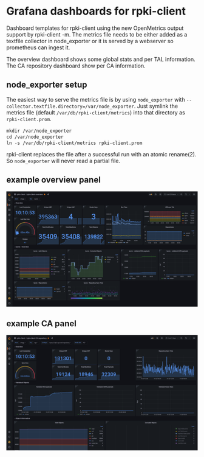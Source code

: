 # Grafana dashboards for rpki-client

Dashboard templates for rpki-client using the new OpenMetrics output support by rpki-client -m.
The metrics file needs to be either added as a textfile collector in node_exporter or it is
served by a webserver so prometheus can ingest it.

The overview dashboard shows some global stats and per TAL information.
The CA repository dashboard show per CA information.

## node_exporter setup

The easiest way to serve the metrics file is by using `node_exporter` with `--collector.textfile.directory=/var/node_exporter`.
Just symlink the metrics file (default `/var/db/rpki-client/metrics`) into that directory as `rpki-client.prom`.

```
mkdir /var/node_exporter
cd /var/node_exporter
ln -s /var/db/rpki-client/metrics rpki-client.prom
```

rpki-client replaces the file after a successful run with an atomic rename(2). So `node_exporter` will never read a partial file.

## example overview panel

![example overview panel](/assets/rpki_overview.png)

## example CA panel

![example CA panel](/assets/rpki_ca_view.png)

